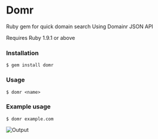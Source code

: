 Domr
====

Ruby gem for quick domain search
Using Domainr JSON API

Requires Ruby 1.9.1 or above

### Installation
    $ gem install domr

### Usage
    $ domr <name>
    
### Example usage
    $ domr example.com

![Output](http://shvelo.github.com/domr/images/full.jpg)